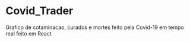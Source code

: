 # Covid_Trader 
 Grafico de cotaminacao, curados e mortes feito pela Covid-19 em tempo real feito em React
